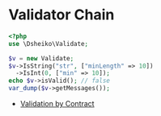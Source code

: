 # Validator Chain

```php
<?php
use \Dsheiko\Validate;

$v = new Validate;
$v->IsString("str", ["minLength" => 10])
  ->IsInt(0, ["min" => 10]);
echo $v->isValid(); // false
var_dump($v->getMessages());
```

* [Validation by Contract](./validation-by-contract.md)